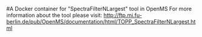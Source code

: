 #A Docker container for "SpectraFilterNLargest" tool in OpenMS
For more information about the tool please visit:
http://ftp.mi.fu-berlin.de/pub/OpenMS/documentation/html/TOPP_SpectraFilterNLargest.html
